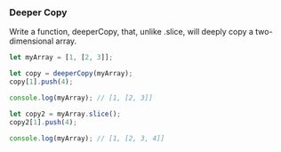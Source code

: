 ### Deeper Copy

Write a function, deeperCopy, that, unlike .slice, will deeply copy a two-
dimensional array.

```javascript
let myArray = [1, [2, 3]];

let copy = deeperCopy(myArray);
copy[1].push(4);

console.log(myArray); // [1, [2, 3]]

let copy2 = myArray.slice();
copy2[1].push(4);

console.log(myArray); // [1, [2, 3, 4]]
```
